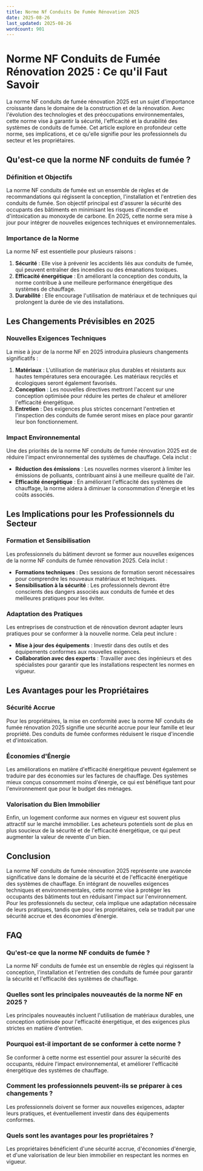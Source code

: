 ```yaml
---
title: Norme Nf Conduits De Fumée Rénovation 2025
date: 2025-08-26
last_updated: 2025-08-26
wordcount: 901
---
```


# Norme NF Conduits de Fumée Rénovation 2025 : Ce qu'il Faut Savoir

La norme NF conduits de fumée rénovation 2025 est un sujet d'importance croissante dans le domaine de la construction et de la rénovation. Avec l'évolution des technologies et des préoccupations environnementales, cette norme vise à garantir la sécurité, l'efficacité et la durabilité des systèmes de conduits de fumée. Cet article explore en profondeur cette norme, ses implications, et ce qu'elle signifie pour les professionnels du secteur et les propriétaires.

## Qu'est-ce que la norme NF conduits de fumée ?

### Définition et Objectifs

La norme NF conduits de fumée est un ensemble de règles et de recommandations qui régissent la conception, l'installation et l'entretien des conduits de fumée. Son objectif principal est d'assurer la sécurité des occupants des bâtiments en minimisant les risques d'incendie et d'intoxication au monoxyde de carbone. En 2025, cette norme sera mise à jour pour intégrer de nouvelles exigences techniques et environnementales.

### Importance de la Norme

La norme NF est essentielle pour plusieurs raisons :

1. **Sécurité** : Elle vise à prévenir les accidents liés aux conduits de fumée, qui peuvent entraîner des incendies ou des émanations toxiques.
2. **Efficacité énergétique** : En améliorant la conception des conduits, la norme contribue à une meilleure performance énergétique des systèmes de chauffage.
3. **Durabilité** : Elle encourage l'utilisation de matériaux et de techniques qui prolongent la durée de vie des installations.

## Les Changements Prévisibles en 2025

### Nouvelles Exigences Techniques

La mise à jour de la norme NF en 2025 introduira plusieurs changements significatifs :

1. **Matériaux** : L'utilisation de matériaux plus durables et résistants aux hautes températures sera encouragée. Les matériaux recyclés et écologiques seront également favorisés.
2. **Conception** : Les nouvelles directives mettront l'accent sur une conception optimisée pour réduire les pertes de chaleur et améliorer l'efficacité énergétique.
3. **Entretien** : Des exigences plus strictes concernant l'entretien et l'inspection des conduits de fumée seront mises en place pour garantir leur bon fonctionnement.

### Impact Environnemental

Une des priorités de la norme NF conduits de fumée rénovation 2025 est de réduire l'impact environnemental des systèmes de chauffage. Cela inclut :

- **Réduction des émissions** : Les nouvelles normes viseront à limiter les émissions de polluants, contribuant ainsi à une meilleure qualité de l'air.
- **Efficacité énergétique** : En améliorant l'efficacité des systèmes de chauffage, la norme aidera à diminuer la consommation d'énergie et les coûts associés.

## Les Implications pour les Professionnels du Secteur

### Formation et Sensibilisation

Les professionnels du bâtiment devront se former aux nouvelles exigences de la norme NF conduits de fumée rénovation 2025. Cela inclut :

- **Formations techniques** : Des sessions de formation seront nécessaires pour comprendre les nouveaux matériaux et techniques.
- **Sensibilisation à la sécurité** : Les professionnels devront être conscients des dangers associés aux conduits de fumée et des meilleures pratiques pour les éviter.

### Adaptation des Pratiques

Les entreprises de construction et de rénovation devront adapter leurs pratiques pour se conformer à la nouvelle norme. Cela peut inclure :

- **Mise à jour des équipements** : Investir dans des outils et des équipements conformes aux nouvelles exigences.
- **Collaboration avec des experts** : Travailler avec des ingénieurs et des spécialistes pour garantir que les installations respectent les normes en vigueur.

## Les Avantages pour les Propriétaires

### Sécurité Accrue

Pour les propriétaires, la mise en conformité avec la norme NF conduits de fumée rénovation 2025 signifie une sécurité accrue pour leur famille et leur propriété. Des conduits de fumée conformes réduisent le risque d'incendie et d'intoxication.

### Économies d'Énergie

Les améliorations en matière d'efficacité énergétique peuvent également se traduire par des économies sur les factures de chauffage. Des systèmes mieux conçus consomment moins d'énergie, ce qui est bénéfique tant pour l'environnement que pour le budget des ménages.

### Valorisation du Bien Immobilier

Enfin, un logement conforme aux normes en vigueur est souvent plus attractif sur le marché immobilier. Les acheteurs potentiels sont de plus en plus soucieux de la sécurité et de l'efficacité énergétique, ce qui peut augmenter la valeur de revente d'un bien.

## Conclusion

La norme NF conduits de fumée rénovation 2025 représente une avancée significative dans le domaine de la sécurité et de l'efficacité énergétique des systèmes de chauffage. En intégrant de nouvelles exigences techniques et environnementales, cette norme vise à protéger les occupants des bâtiments tout en réduisant l'impact sur l'environnement. Pour les professionnels du secteur, cela implique une adaptation nécessaire de leurs pratiques, tandis que pour les propriétaires, cela se traduit par une sécurité accrue et des économies d'énergie.

## FAQ

### Qu'est-ce que la norme NF conduits de fumée ?

La norme NF conduits de fumée est un ensemble de règles qui régissent la conception, l'installation et l'entretien des conduits de fumée pour garantir la sécurité et l'efficacité des systèmes de chauffage.

### Quelles sont les principales nouveautés de la norme NF en 2025 ?

Les principales nouveautés incluent l'utilisation de matériaux durables, une conception optimisée pour l'efficacité énergétique, et des exigences plus strictes en matière d'entretien.

### Pourquoi est-il important de se conformer à cette norme ?

Se conformer à cette norme est essentiel pour assurer la sécurité des occupants, réduire l'impact environnemental, et améliorer l'efficacité énergétique des systèmes de chauffage.

### Comment les professionnels peuvent-ils se préparer à ces changements ?

Les professionnels doivent se former aux nouvelles exigences, adapter leurs pratiques, et éventuellement investir dans des équipements conformes.

### Quels sont les avantages pour les propriétaires ?

Les propriétaires bénéficient d'une sécurité accrue, d'économies d'énergie, et d'une valorisation de leur bien immobilier en respectant les normes en vigueur.